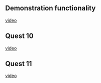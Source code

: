 ## Demonstration functionality
[video](https://streamable.com/u89ed1)

## Quest 10
[video](https://streamable.com/4ic0tw)

## Quest 11
[video](https://streamable.com/z337ds)